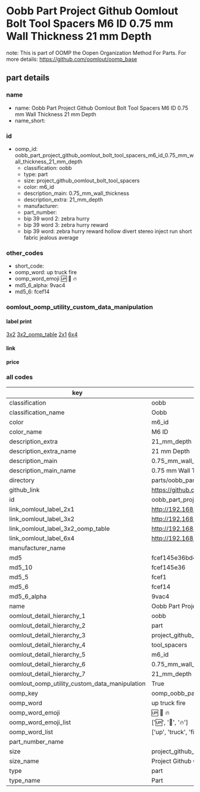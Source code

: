 # Oobb Part Project Github Oomlout Bolt Tool Spacers M6 ID 0.75 mm Wall Thickness 21 mm Depth  

note: This is part of OOMP the Oopen Organization Method For Parts. For more details: https://github.com/oomlout/oomp_base

##  part details
  







### name
* name: Oobb Part Project Github Oomlout Bolt Tool Spacers M6 ID 0.75 mm Wall Thickness 21 mm Depth
* name_short: 
### id
* oomp_id: oobb_part_project_github_oomlout_bolt_tool_spacers_m6_id_0.75_mm_wall_thickness_21_mm_depth
  * classification: oobb
  * type: part
  * size: project_github_oomlout_bolt_tool_spacers
  * color: m6_id
  * description_main: 0.75_mm_wall_thickness
  * description_extra: 21_mm_depth
  * manufacturer: 
  * part_number: 
  * bip 39 word 2: zebra hurry
  * bip 39 word 3: zebra hurry reward
  * bip 39 word: zebra hurry reward hollow divert stereo inject run short fabric jealous average

### other_codes
* short_code: 
* oomp_word: up truck fire
* oomp_word_emoji :up: :truck: :fire:
* md5_6_alpha: 9vac4
* md5_6: fcef14






### oomlout_oomp_utility_custom_data_manipulation
#### label print
[3x2](http://192.168.1.245:1112/?label=oomp%209vac4)
[3x2_oomp_table](http://192.168.1.108:1112/?label=oomp%209vac4)
[2x1](http://192.168.1.242:1112/?label=oomp%209vac4)
[6x4](http://192.168.1.55:1112/?label=oomp%209vac4)    

#### link

                              

#### price







### all codes 
| key | value |  
| --- | --- |  
| classification | oobb |  
| classification_name | Oobb |  
| color | m6_id |  
| color_name | M6 ID |  
| description_extra | 21_mm_depth |  
| description_extra_name | 21 mm Depth |  
| description_main | 0.75_mm_wall_thickness |  
| description_main_name | 0.75 mm Wall Thickness |  
| directory | parts/oobb_part_project_github_oomlout_bolt_tool_spacers_m6_id_0.75_mm_wall_thickness_21_mm_depth |  
| github_link | https://github.com/oomlout/oomlout_oomp_part_src/tree/main/parts/oobb_part_project_github_oomlout_bolt_tool_spacers_m6_id_0.75_mm_wall_thickness_21_mm_depth |  
| id | oobb_part_project_github_oomlout_bolt_tool_spacers_m6_id_0.75_mm_wall_thickness_21_mm_depth |  
| link_oomlout_label_2x1 | http://192.168.1.242:1112/?label=oomp%209vac4 |  
| link_oomlout_label_3x2 | http://192.168.1.245:1112/?label=oomp%209vac4 |  
| link_oomlout_label_3x2_oomp_table | http://192.168.1.108:1112/?label=oomp%209vac4 |  
| link_oomlout_label_6x4 | http://192.168.1.55:1112/?label=oomp%209vac4 |  
| manufacturer_name |  |  
| md5 | fcef145e36bd4e83561fe6cf715beffc |  
| md5_10 | fcef145e36 |  
| md5_5 | fcef1 |  
| md5_6 | fcef14 |  
| md5_6_alpha | 9vac4 |  
| name | Oobb Part Project Github Oomlout Bolt Tool Spacers M6 ID 0.75 mm Wall Thickness 21 mm Depth |  
| oomlout_detail_hierarchy_1 | oobb |  
| oomlout_detail_hierarchy_2 | part |  
| oomlout_detail_hierarchy_3 | project_github_bolt |  
| oomlout_detail_hierarchy_4 | tool_spacers |  
| oomlout_detail_hierarchy_5 | m6_id |  
| oomlout_detail_hierarchy_6 | 0.75_mm_wall_thickness |  
| oomlout_detail_hierarchy_7 | 21_mm_depth |  
| oomlout_oomp_utility_custom_data_manipulation | True |  
| oomp_key | oomp_oobb_part_project_github_oomlout_bolt_tool_spacers_m6_id_0.75_mm_wall_thickness_21_mm_depth |  
| oomp_word | up truck fire |  
| oomp_word_emoji | :up: :truck: :fire: |  
| oomp_word_emoji_list | [':up:', ':truck:', ':fire:'] |  
| oomp_word_list | ['up', 'truck', 'fire'] |  
| part_number_name |  |  
| size | project_github_oomlout_bolt_tool_spacers |  
| size_name | Project Github Oomlout Bolt Tool Spacers |  
| type | part |  
| type_name | Part |  
